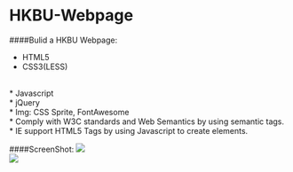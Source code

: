 # HKBU-Webpage
####Bulid a HKBU Webpage:

* HTML5<br>
* CSS3(LESS)
<br>
* Javascript<br>
* jQuery<br>
* Img: CSS Sprite, FontAwesome<br>
* Comply with W3C standards and Web Semantics by using semantic tags.<br>
* IE support HTML5 Tags by using Javascript to create elements.<br>

####ScreenShot:
![](https://github.com/Linjiayu6/HKBU/HKBU/img/imgCache/screen-img1.png)  <br>
![](https://github.com/Linjiayu6/HKBU/HKBU/img/imgCache/screen-img2.png)  
